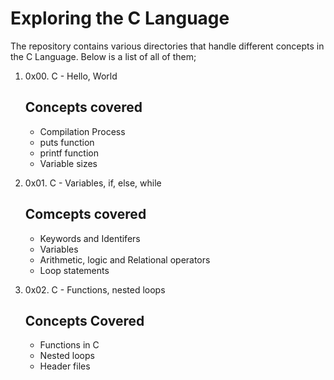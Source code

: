 # Exploring the C Language

The repository contains various directories that handle different concepts in the C Language. Below is a list of all of them;

1. 0x00. C - Hello, World
   ## Concepts covered
   - Compilation Process
   - puts function
   - printf function
   - Variable sizes
   
2. 0x01. C - Variables, if, else, while
    ## Comcepts covered
    - Keywords and Identifers
    - Variables
    - Arithmetic, logic and Relational operators
    - Loop statements   

3. 0x02. C - Functions, nested loops
    ## Concepts Covered
    - Functions in C
    - Nested loops
    - Header files
    
